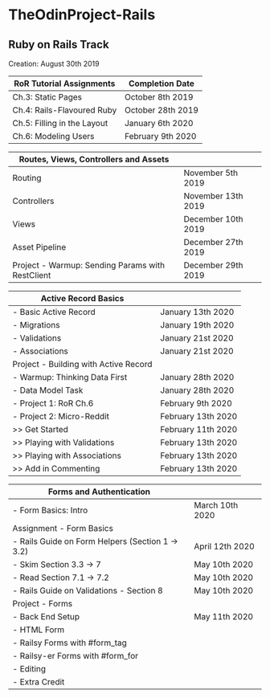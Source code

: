 # TheOdinProject-Rails
## Ruby on Rails Track
Creation: August 30th 2019

| RoR Tutorial Assignments | Completion Date |
| ------| --------------- |
| Ch.3: Static Pages | October 8th 2019 |
| Ch.4: Rails-Flavoured Ruby | October 28th 2019|
| Ch.5: Filling in the Layout | January 6th 2020|
| Ch.6: Modeling Users | February 9th 2020|

| Routes, Views, Controllers and Assets| |
| ------| --------------- |
| Routing | November 5th 2019|
| Controllers | November 13th 2019|
| Views | December 10th 2019|
| Asset Pipeline | December 27th 2019 |
| Project - Warmup: Sending Params with RestClient | December 29th 2019 |

| Active Record Basics | |
| ------| --------------- |
| - Basic Active Record | January 13th 2020 |
| - Migrations | January 19th 2020|
| - Validations | January 21st 2020|
| - Associations | January 21st 2020|
| Project - Building with Active Record ||
| - Warmup: Thinking Data First | January 28th 2020|
| - Data Model Task | January 28th 2020|
| - Project 1: RoR Ch.6 | February 9th 2020|
| - Project 2: Micro-Reddit | February 13th 2020|
| >> Get Started | February 11th 2020|
| >> Playing with Validations| February 13th 2020|
| >> Playing with Associations| February 13th 2020|
| >> Add in Commenting| February 13th 2020|

| Forms and Authentication |  |
| --------| -----|
| - Form Basics: Intro | March 10th 2020 |
| Assignment - Form Basics | |
| - Rails Guide on Form Helpers (Section 1 -> 3.2) | April 12th 2020 |
| - Skim Section 3.3 -> 7| May 10th 2020 |
| - Read Section 7.1 -> 7.2| May 10th 2020 |
| - Rails Guide on Validations - Section 8| May 10th 2020 |
| Project - Forms | |
| - Back End Setup | May 11th 2020 |
| - HTML Form | |
| - Railsy Forms with #form_tag| |
| - Railsy-er Forms with #form_for| |
| - Editing| |
| - Extra Credit| |
